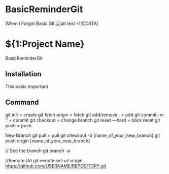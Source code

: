 # BasicReminderGit
When I Forgot Basic Git 
![alt text](https://res.cloudinary.com/practicaldev/image/fetch/s--HsM68pX5--/c_imagga_scale,f_auto,fl_progressive,h_500,q_auto,w_1000/https://cl.ly/1N2U2i2Z2C16/Image%25202018-04-11%2520at%252012.47.23%2520PM.png)
<snippet>
  <content><![CDATA[
# ${1:Project Name}
BasicReminderGit
## Installation
This basic important
 
## Command
git init = create
git fetch origin = fetch
git add/remove . = add
git commit -m ‘’ = commit
git checkout <branch> = change branch
git reset —hard = back reset
git push = push

New Branch 
git pull = pull
git checkout -b [name_of_your_new_branch]
git push origin [name_of_your_new_branch]

// See the branch
git branch -a


//Remote Url
git remote set-url origin https://github.com/USERNAME/REPOSITORY.git

 
